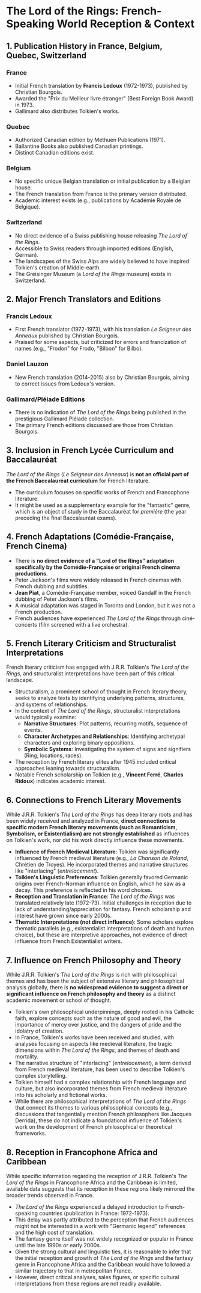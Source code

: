 # The Lord of the Rings: French-Speaking World Reception & Context

## 1. Publication History in France, Belgium, Quebec, Switzerland

### France
*   Initial French translation by **Francis Ledoux** (1972-1973), published by Christian Bourgois.
*   Awarded the "Prix du Meilleur livre étranger" (Best Foreign Book Award) in 1973.
*   Gallimard also distributes Tolkien's works.

### Quebec
*   Authorized Canadian edition by Methuen Publications (1971).
*   Ballantine Books also published Canadian printings.
*   Distinct Canadian editions exist.

### Belgium
*   No specific unique Belgian translation or initial publication by a Belgian house.
*   The French translation from France is the primary version distributed.
*   Academic interest exists (e.g., publications by Académie Royale de Belgique).

### Switzerland
*   No direct evidence of a Swiss publishing house releasing *The Lord of the Rings*.
*   Accessible to Swiss readers through imported editions (English, German).
*   The landscapes of the Swiss Alps are widely believed to have inspired Tolkien's creation of Middle-earth.
*   The Greisinger Museum (a *Lord of the Rings* museum) exists in Switzerland.

## 2. Major French Translators and Editions

### Francis Ledoux
*   First French translator (1972-1973), with his translation *Le Seigneur des Anneaux* published by Christian Bourgois.
*   Praised for some aspects, but criticized for errors and francization of names (e.g., "Frodon" for Frodo, "Bilbon" for Bilbo).

### Daniel Lauzon
*   New French translation (2014-2015) also by Christian Bourgois, aiming to correct issues from Ledoux's version.

### Gallimard/Pléiade Editions
*   There is no indication of *The Lord of the Rings* being published in the prestigious Gallimard Pléiade collection.
*   The primary French editions discussed are those from Christian Bourgois.

## 3. Inclusion in French Lycée Curriculum and Baccalauréat

*The Lord of the Rings* (*Le Seigneur des Anneaux*) is **not an official part of the French Baccalauréat curriculum** for French literature.

*   The curriculum focuses on specific works of French and Francophone literature.
*   It might be used as a supplementary example for the "fantastic" genre, which is an object of study in the Baccalauréat for *première* (the year preceding the final Baccalauréat exams).

## 4. French Adaptations (Comédie-Française, French Cinema)

*   There is **no direct evidence of a "Lord of the Rings" adaptation specifically by the Comédie-Française or original French cinema productions**.
*   Peter Jackson's films were widely released in French cinemas with French dubbing and subtitles.
*   **Jean Piat**, a Comédie-Française member, voiced Gandalf in the French dubbing of Peter Jackson's films.
*   A musical adaptation was staged in Toronto and London, but it was not a French production.
*   French audiences have experienced *The Lord of the Rings* through ciné-concerts (film screened with a live orchestra).

## 5. French Literary Criticism and Structuralist Interpretations

French literary criticism has engaged with J.R.R. Tolkien's *The Lord of the Rings*, and structuralist interpretations have been part of this critical landscape.

*   Structuralism, a prominent school of thought in French literary theory, seeks to analyze texts by identifying underlying patterns, structures, and systems of relationships.
*   In the context of *The Lord of the Rings*, structuralist interpretations would typically examine:
    *   **Narrative Structures**: Plot patterns, recurring motifs, sequence of events.
    *   **Character Archetypes and Relationships**: Identifying archetypal characters and exploring binary oppositions.
    *   **Symbolic Systems**: Investigating the system of signs and signifiers (Ring, locations, races).
*   The reception by French literary elites after 1945 included critical approaches leaning towards structuralism.
*   Notable French scholarship on Tolkien (e.g., **Vincent Ferré**, **Charles Ridoux**) indicates academic interest.

## 6. Connections to French Literary Movements

While J.R.R. Tolkien's *The Lord of the Rings* has deep literary roots and has been widely received and analyzed in France, **direct connections to specific modern French literary movements (such as Romanticism, Symbolism, or Existentialism) are not strongly established** as influences on Tolkien's work, nor did his work directly influence these movements.

*   **Influence of French Medieval Literature**: Tolkien was significantly influenced by French medieval literature (e.g., *La Chanson de Roland*, Chrétien de Troyes). He incorporated themes and narrative structures like "interlacing" (*entrelacement*).
*   **Tolkien's Linguistic Preferences**: Tolkien generally favored Germanic origins over French-Norman influence on English, which he saw as a decay. This preference is reflected in his word choices.
*   **Reception and Translation in France**: *The Lord of the Rings* was translated relatively late (1972-73). Initial challenges in reception due to lack of understanding/appreciation for fantasy. French scholarship and interest have grown since early 2000s.
*   **Thematic Interpretations (not direct influence)**: Some scholars explore thematic parallels (e.g., existentialist interpretations of death and human choice), but these are interpretive approaches, not evidence of direct influence from French Existentialist writers.

## 7. Influence on French Philosophy and Theory

While J.R.R. Tolkien's *The Lord of the Rings* is rich with philosophical themes and has been the subject of extensive literary and philosophical analysis globally, there is **no widespread evidence to suggest a direct or significant influence on French philosophy and theory** as a distinct academic movement or school of thought.

*   Tolkien's own philosophical underpinnings, deeply rooted in his Catholic faith, explore concepts such as the nature of good and evil, the importance of mercy over justice, and the dangers of pride and the idolatry of creation.
*   In France, Tolkien's works have been received and studied, with analyses focusing on aspects like medieval literature, the tragic dimensions within *The Lord of the Rings*, and themes of death and mortality.
*   The narrative structure of "interlacing" (*entrelacement*), a term derived from French medieval literature, has been used to describe Tolkien's complex storytelling.
*   Tolkien himself had a complex relationship with French language and culture, but also incorporated themes from French medieval literature into his scholarly and fictional works.
*   While there are philosophical interpretations of *The Lord of the Rings* that connect its themes to various philosophical concepts (e.g., discussions that tangentially mention French philosophers like Jacques Derrida), these do not indicate a foundational influence of Tolkien's work on the development of French philosophical or theoretical frameworks.

## 8. Reception in Francophone Africa and Caribbean

While specific information regarding the reception of J.R.R. Tolkien's *The Lord of the Rings* in Francophone Africa and the Caribbean is limited, available data suggests that its reception in these regions likely mirrored the broader trends observed in France.

*   *The Lord of the Rings* experienced a delayed introduction to French-speaking countries (publication in France: 1972-1973).
*   This delay was partly attributed to the perception that French audiences might not be interested in a work with "Germanic legend" references and the high cost of translation.
*   The fantasy genre itself was not widely recognized or popular in France until the late 1990s or early 2000s.
*   Given the strong cultural and linguistic ties, it is reasonable to infer that the initial reception and growth of *The Lord of the Rings* and the fantasy genre in Francophone Africa and the Caribbean would have followed a similar trajectory to that in metropolitan France.
*   However, direct critical analyses, sales figures, or specific cultural interpretations from these regions are not readily available.